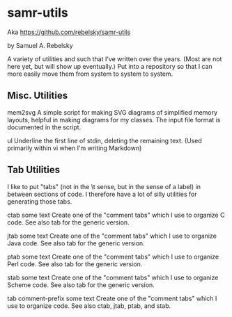 samr-utils
==========

Aka <https://github.com/rebelsky/samr-utils>

by Samuel A. Rebelsky

A variety of utilities and such that I've written over the years.
(Most are not here yet, but will show up eventually.)  Put into a
repository so that I can more easily move them from system to system
to system.

Misc. Utilities
---------------

mem2svg
  A simple script for making SVG diagrams of simplified memory layouts, 
  helpful in making diagrams for my classes.  The input file format 
  is documented in the script.

ul
  Underline the first line of stdin, deleting the remaining text.
  (Used primarily within vi when I'm writing Markdown)

Tab Utilities
-------------

I like to put "tabs" (not in the \t sense, but in the sense of a label)
in between sections of code.  I therefore have a lot of silly utilities
for generating those tabs.

ctab some text
  Create one of the "comment tabs" which I use to organize C code.
  See also tab for the generic version.

jtab some text
  Create one of the "comment tabs" which I use to organize Java code.
  See also tab for the generic version.

ptab some text
  Create one of the "comment tabs" which I use to organize Perl code.
  See also tab for the generic version.

stab some text
  Create one of the "comment tabs" which I use to organize Scheme code.
  See also tab for the generic version.

tab comment-prefix some text
  Create one of the "comment tabs" which I use to organize code.  See
  also ctab, jtab, ptab, and stab.

